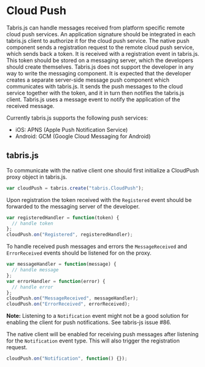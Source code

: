 Cloud Push
==========

Tabris.js can handle messages received from platform specific remote cloud push
services. An application signature should be integrated in each tabris.js client
to authorize it for the cloud push service. The native push component sends a
registration request to the remote cloud push service, which sends back a token.
It is received with a registration event in tabris.js. This token should be
stored on a messaging server, which the developers should create themselves.
Tabris.js does not support the developer in any way to write the messaging
component. It is expected that the developer creates a separate server-side
message push component which communicates with tabris.js. It sends the push
messages to the cloud service together with the token, and it in turn then
notifies the tabris.js client. Tabris.js uses a message event to notify the
application of the received message.

Currently tabris.js supports the following push services:

* iOS: APNS (Apple Push Notification Service)
* Android: GCM (Google Cloud Messaging for Android)

tabris.js
---------

To communicate with the native client one should first initialize a CloudPush
proxy object in tabris.js.

```javascript
var cloudPush = tabris.create("tabris.CloudPush");
```

Upon registration the token received with the `Registered` event should be
forwarded to the messaging server of the developer.

```javascript
var registeredHandler = function(token) {
  // handle token
};
cloudPush.on("Registered", registeredHandler);
```

To handle received push messages and errors the `MessageReceived` and
`ErrorReceived` events should be listened for on the proxy.

```javascript
var messageHandler = function(message) {
  // handle message
};
var errorHandler = function(error) {
  // handle error
};
cloudPush.on("MessageReceived", messageHandler);
cloudPush.on("ErrorReceived", errorReceived);
```

**Note:** Listening to a `Notification` event might not be a good solution for
enabling the client for push notifications. See tabris-js issue #86.

The native client will be enabled for receiving push messages after listening
for the `Notification` event type. This will also trigger the registration request.

```javascript
cloudPush.on("Notification", function() {});
```
